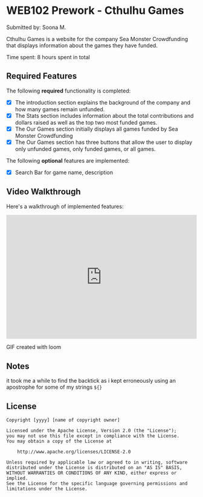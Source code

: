 # WEB102 Prework - Cthulhu Games

Submitted by: Soona M.

Cthulhu Games is a website for the company Sea Monster Crowdfunding that displays information about the games they have funded.

Time spent: 8 hours spent in total

## Required Features

The following **required** functionality is completed:

* [x] The introduction section explains the background of the company and how many games remain unfunded.
* [x] The Stats section includes information about the total contributions and dollars raised as well as the top two most funded games.
* [x] The Our Games section initially displays all games funded by Sea Monster Crowdfunding
* [x] The Our Games section has three buttons that allow the user to display only unfunded games, only funded games, or all games.

The following **optional** features are implemented:

* [x] Search Bar for game name, description

## Video Walkthrough

Here's a walkthrough of implemented features:
<div style="position: relative; padding-bottom: 64.98194945848375%; height: 0;"><iframe src="https://www.loom.com/embed/3f83f86547ac47928b6286936ed229b4?sid=4131b556-3112-4830-844b-b7946508955d" frameborder="0" webkitallowfullscreen mozallowfullscreen allowfullscreen style="position: absolute; top: 0; left: 0; width: 100%; height: 100%;"></iframe></div>

<!-- Replace this with whatever GIF tool you used! -->
GIF created with loom

## Notes

it took me a while to find the backtick as i kept erroneously using an apostrophe for some of my strings `${}`

## License

    Copyright [yyyy] [name of copyright owner]

    Licensed under the Apache License, Version 2.0 (the "License");
    you may not use this file except in compliance with the License.
    You may obtain a copy of the License at

        http://www.apache.org/licenses/LICENSE-2.0

    Unless required by applicable law or agreed to in writing, software
    distributed under the License is distributed on an "AS IS" BASIS,
    WITHOUT WARRANTIES OR CONDITIONS OF ANY KIND, either express or implied.
    See the License for the specific language governing permissions and
    limitations under the License.
